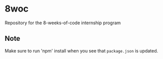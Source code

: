 # 8woc
Repository for the 8-weeks-of-code internship program

## Note
Make sure to run 'npm' install when you see that `package.json` is updated.